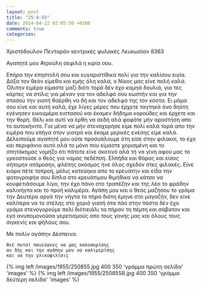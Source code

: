 ```yaml
---
layout: post
title: "25-8-55"
date: 2014-04-22 02:05:50 +0100
comments: true
categories: 
---
```


Χριστόδουλον Πενταράν κεντρικές φυλακές Λευκωσίαν 8363

Αγαπητέ μου Ατρούλη σεφιλά η κιρία σου.

Επήρα την επηστολή σου και ευγαριστίθικα πολί για την καλίσου ειγία. Δόξα τον θεόν είμεθα και εμής όλη καλά, ο Νίκος μας είνε πολή καλά. Όλιτην ειμέρα είμαστε μαζί διότι τορά δέν έχο καμηά δουλιά, για τες κάρτες να στίλις για μέναν για τον αδελφό σου κωστήν και για την στασού την γιατή θαέρθη να δή και τον αδελφό της τον κόστα. Ει μάμα σου είνε και αυτή καλά, έχε λίγες μέρες που έρχετε ταγτηκά άνο δηότη εγένησεν εικουμέρα ειστασού και έκαμεν δήδημα κορούδες και έρχετε και την θορή. Θέλι και αυτί να έρθη να σεδή αλά φοφότε μήν αροστήση απο το αυτοκήνιτο. Για μένα να μήν στενοχορήσε είμε πολί καλά τορά απο την ειμέρα που επήγα στον γιατρό και έκαμε μερικές ενέσης είμε καλά. Δέλειπούμε αγαπητέ μου ούτε προσυάλουμε ότη είσε στην φιλακοί, το έχο και περιφάνια αυτό αλά το μόνο που είμαστε χορισμένη και το σπητάκημας νομήζο ότι πάτοτε είνε σκοτινό αλά τή να γίνη αφού μας το γρεοστούσε ο θεός για ναμας πεδέπση. Ελπήδα και θάρος και είσος σήτομην ατάμοσην, φλέπης οκόσμος ήνε όλος σχεδόν στες φιλακές. Είνε ειόρα πέτε τοπροή, μόλις κατεύηκα απο το κρευάτην και είδα την φοτογραφήα σου δίπλα στο κρευάτιμου θιμήθικα να κάτσο να κουφετιάσουμε λίγο, την έχο πάνο στο τραπέζην και της λέο το φράδην καλινήγτα και το προή καλιμέρα. Αγάπη μου και ο θεός μαζήσου το γράμα την Δευτέρα αργά την νήγτα το πήρα διότη έμηνε στο μαγαζήν, δεν είνε καλίτερα να το στέλης στο χοριό γιατή ότα πάο στην πόστα δέν έχο γράμα στενογορούμε πολί διότιειάλι τα πήραν τη πέμτη και σάβατον και εγό ανυπομονούσα γερετισμούς απο τους γονής μας και όλους τους σιγκενίς και φήλους σου.

Με πολίν αγάπην Δέσπεινα.

    θεέ ποτσί πανεύανες να μας καλοσορίσης
    αν δής και την αγάπην μου να καλιμερίσης
    και να την γλικοφιλίσις

{% img left /images/1955/250855.jpg 400 350 'γράμμα πρώτη σελίδα' 'images' %}
{% img left /images/1955/250855B.jpg 400 350 'γράμμα δεύτερη σελίδα' 'images' %}
